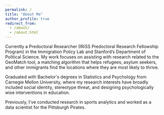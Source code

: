 ```yaml
---
permalink: /
title: "About Me"
author_profile: true
redirect_from: 
  - /about/
  - /about.html
---
```


Currently a Predoctoral Researcher (IRiSS Predoctoral Research Fellowship Program) in the Immigration Policy Lab and Stanford’s Department of Political Science. My work focuses on assisting with research related to the GeoMatch tool, a matching algorithm that helps refugees, asylum seekers, and other immigrants find the locations where they are most likely to thrive. 

Graduated with Bachelor's degrees in Statistics and Psychology from Carnegie Mellon University, where my research interests have broadly included social identity, stereotype threat, and designing psychologically wise interventions in education. 

Previously, I've conducted research in sports analytics and worked as a data scientist for the Pittsburgh Pirates. 
